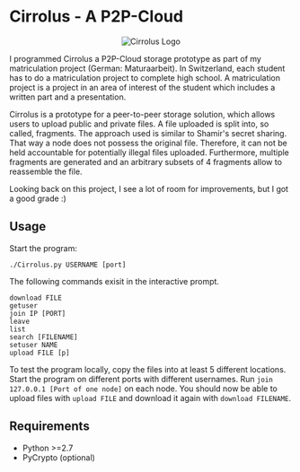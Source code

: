 # Cirrolus - A P2P-Cloud

<p align="center"><img src="https://user-images.githubusercontent.com/4940804/74536932-5f5ecd00-4f39-11ea-8630-98da10f63877.png" alt="Cirrolus Logo"></p>

I programmed Cirrolus a P2P-Cloud storage prototype as part of my matriculation project (German: Maturaarbeit).
In Switzerland, each student has to do a matriculation project to complete high school.
A matriculation project is a project in an area of interest of the student which includes a written part and a presentation.

Cirrolus is a prototype for a peer-to-peer storage solution, which allows users to upload public and private files.
A file uploaded is split into, so called, fragments.
The approach used is similar to Shamir's secret sharing.
That way a node does not possess the original file.
Therefore, it can not be held accountable for potentially illegal files uploaded.
Furthermore, multiple fragments are generated and an arbitrary subsets of 4 fragments allow to reassemble the file.

Looking back on this project, I see a lot of room for improvements, but I got a good grade :)

## Usage

Start the program:
```
./Cirrolus.py USERNAME [port]
```
The following commands exisit in the interactive prompt.
```
download FILE
getuser
join IP [PORT]
leave
list
search [FILENAME]
setuser NAME
upload FILE [p]
```

To test the program locally, copy the files into at least 5 different locations.
Start the program on different ports with different usernames.
Run `join 127.0.0.1 [Port of one node]` on each node.
You should now be able to upload files with `upload FILE` and download it again with `download FILENAME`.


## Requirements
* Python >=2.7
* PyCrypto (optional)
